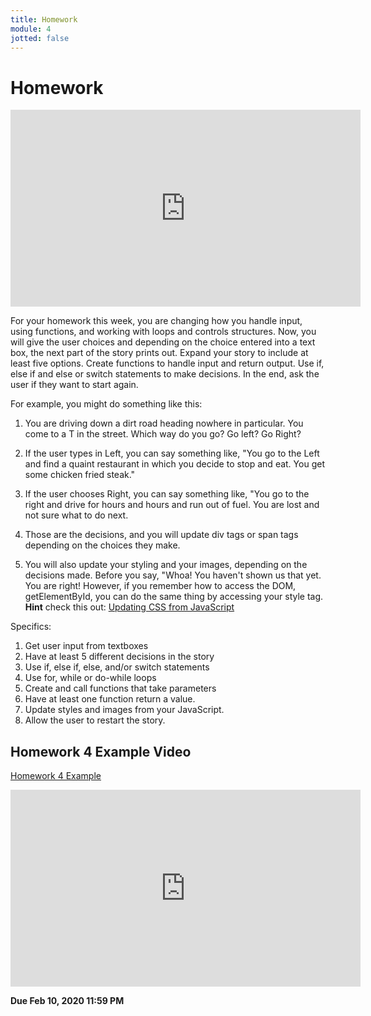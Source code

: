 ```yaml
---
title: Homework
module: 4
jotted: false
---
```


# Homework

<iframe width="560" height="315" src="https://umontana.zoom.us/rec/share/48V7C-yhy3hLXoHvyVPGW64YPtW1aaa8gygc_qcFzhx2qKBYkQhLeEQltc720qaA" frameborder="0" allow="accelerometer; autoplay; encrypted-media; gyroscope; picture-in-picture" allowfullscreen></iframe>

For your homework this week, you are changing how you handle input, using functions, and working with loops and controls structures.  Now, you will give the user choices and depending on the choice entered into a text box, the next part of the story prints out.  Expand your story to include at least five options.  Create functions to handle input and return output. Use if, else if and else or switch statements to make decisions.  In the end, ask the user if they want to start again.

For example, you might do something like this:

1. You are driving down a dirt road heading nowhere in particular.  You come to a T in the street.  Which way do you go?  Go left? Go Right?

2. If the user types in Left, you can say something like, "You go to the Left and find a quaint restaurant in which you decide to stop and eat.  You get some chicken fried steak."  

3. If the user chooses Right, you can say something like, "You go to the right and drive for hours and hours and run out of fuel. You are lost and not sure what to do next.

4. Those are the decisions, and you will update div tags or span tags depending on the choices they make.  

5. You will also update your styling and your images, depending on the decisions made.  Before you say, "Whoa!  You haven't shown us that yet. You are right!  However, if you remember how to access the DOM, getElementById, you can do the same thing by accessing your style tag.  **Hint** check this out: [Updating CSS from JavaScript](https://www.w3schools.com/js/js_htmldom_css.asp)

Specifics:

1. Get user input from textboxes
2. Have at least 5 different decisions in the story
3. Use if, else if, else, and/or switch statements
4. Use for, while or do-while loops
5. Create and call functions that take parameters
6. Have at least one function return a value.
7. Update styles and images from your JavaScript.
8. Allow the user to restart the story.

## Homework 4 Example Video

[Homework 4 Example](https://github.com/Montana-Media-Arts/441-WebTech-Spring2020-Examples/tree/master/Week%204)

<iframe width="560" height="315" src="https://www.youtube.com/embed/h-DzScb71ag" frameborder="0" allow="accelerometer; autoplay; encrypted-media; gyroscope; picture-in-picture" allowfullscreen></iframe>


**Due Feb 10, 2020 11:59 PM**